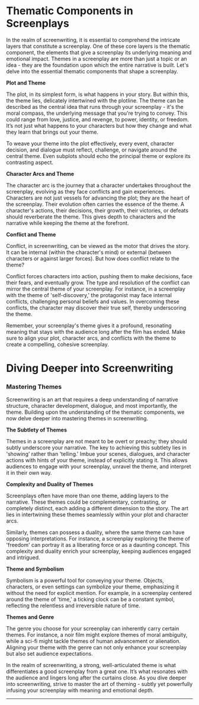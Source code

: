 # Thematic Components in Screenplays

In the realm of screenwriting, it is essential to comprehend the intricate layers that constitute a screenplay. One of these core layers is the thematic component, the elements that give a screenplay its underlying meaning and emotional impact. Themes in a screenplay are more than just a topic or an idea - they are the foundation upon which the entire narrative is built. Let's delve into the essential thematic components that shape a screenplay.

**Plot and Theme**

The plot, in its simplest form, is what happens in your story. But within this, the theme lies, delicately intertwined with the plotline. The theme can be described as the central idea that runs through your screenplay - it's the moral compass, the underlying message that you're trying to convey. This could range from love, justice, and revenge, to power, identity, or freedom. It’s not just what happens to your characters but how they change and what they learn that brings out your theme.

To weave your theme into the plot effectively, every event, character decision, and dialogue must reflect, challenge, or navigate around the central theme. Even subplots should echo the principal theme or explore its contrasting aspect.

**Character Arcs and Theme**

The character arc is the journey that a character undertakes throughout the screenplay, evolving as they face conflicts and gain experiences. Characters are not just vessels for advancing the plot; they are the heart of the screenplay. Their evolution often carries the essence of the theme. A character's actions, their decisions, their growth, their victories, or defeats should reverberate the theme. This gives depth to characters and the narrative while keeping the theme at the forefront.

**Conflict and Theme**

Conflict, in screenwriting, can be viewed as the motor that drives the story. It can be internal (within the character's mind) or external (between characters or against larger forces). But how does conflict relate to the theme? 

Conflict forces characters into action, pushing them to make decisions, face their fears, and eventually grow. The type and resolution of the conflict can mirror the central theme of your screenplay. For instance, in a screenplay with the theme of 'self-discovery,' the protagonist may face internal conflicts, challenging personal beliefs and values. In overcoming these conflicts, the character may discover their true self, thereby underscoring the theme.

Remember, your screenplay's theme gives it a profound, resonating meaning that stays with the audience long after the film has ended. Make sure to align your plot, character arcs, and conflicts with the theme to create a compelling, cohesive screenplay.

# Diving Deeper into Screenwriting

### Mastering Themes

Screenwriting is an art that requires a deep understanding of narrative structure, character development, dialogue, and most importantly, the theme. Building upon the understanding of the thematic components, we now delve deeper into mastering themes in screenwriting. 

**The Subtlety of Themes**

Themes in a screenplay are not meant to be overt or preachy; they should subtly underscore your narrative. The key to achieving this subtlety lies in 'showing' rather than 'telling.' Imbue your scenes, dialogues, and character actions with hints of your theme, instead of explicitly stating it. This allows audiences to engage with your screenplay, unravel the theme, and interpret it in their own way.

**Complexity and Duality of Themes**

Screenplays often have more than one theme, adding layers to the narrative. These themes could be complementary, contrasting, or completely distinct, each adding a different dimension to the story. The art lies in intertwining these themes seamlessly within your plot and character arcs.

Similarly, themes can possess a duality, where the same theme can have opposing interpretations. For instance, a screenplay exploring the theme of 'freedom' can portray it as a liberating force or as a daunting concept. This complexity and duality enrich your screenplay, keeping audiences engaged and intrigued.

**Theme and Symbolism**

Symbolism is a powerful tool for conveying your theme. Objects, characters, or even settings can symbolize your theme, emphasizing it without the need for explicit mention. For example, in a screenplay centered around the theme of 'time,' a ticking clock can be a constant symbol, reflecting the relentless and irreversible nature of time.

**Themes and Genre**

The genre you choose for your screenplay can inherently carry certain themes. For instance, a noir film might explore themes of moral ambiguity, while a sci-fi might tackle themes of human advancement or alienation. Aligning your theme with the genre can not only enhance your screenplay but also set audience expectations.

In the realm of screenwriting, a strong, well-articulated theme is what differentiates a good screenplay from a great one. It’s what resonates with the audience and lingers long after the curtains close. As you dive deeper into screenwriting, strive to master the art of theming - subtly yet powerfully infusing your screenplay with meaning and emotional depth.

---
